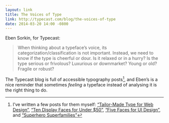 ```yaml
---
layout: link
title: The Voices of Type
link: http://typecast.com/blog/the-voices-of-type
date: 2014-03-20 14:00 -0800
---
```


Eben Sorkin, for Typecast:

> When thinking about a typeface’s voice, its categorization/classification is not important. Instead, we need to know if the type is cheerful or dour. Is it relaxed or in a hurry? Is the type serious or frivolous? Luxurious or downmarket? Young or old? Fragile or robust?

The Typecast blog is full of accessible typography posts[^blah], and Eben’s is a nice reminder that sometimes *feeling* a typeface instead of analysing it is the right thing to do.

[^blah]: I’ve written a few posts for them myself: [“Tailor-Made Type for Web Design”](http://typecast.com/blog/tailor-made-type-for-web-design), [“Ten Display Faces for Under $50”](http://typecast.com/blog/type-on-screen-10-display-faces-for-under-50), [“Five Faces for UI Design”](http://typecast.com/blog/type-on-screen-5-faces-for-ui-design), and [“Superhero Superfamilies”](http://typecast.com/blog/type-on-screen-superhero-superfamilies)
